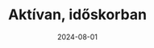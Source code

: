---
layout: layouts/non-en-hero-episode.njk
header: Legújabb epizód
date: "2024-08-01"
tv: "Duna"
cta: Kijelző
logo: Duna_logo.svg
tags: huhero
title: Aktívan, időskorban
datum: 1. 8. 2024
foto1024: /images/uploads/Active_seniors_1024x768.jpg
foto1440: /images/uploads/Active_seniors_1440x825.jpg
alt: Photographer image
link: https://mediaklikk.hu/video/kvartett-2024-08-01-i-adas/
---